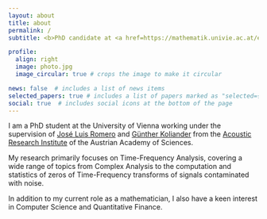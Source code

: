 ```yaml
---
layout: about
title: about
permalink: /
subtitle: <b>PhD candidate at <a href=https://mathematik.univie.ac.at/en/>UniWien</a>. Member of the <a href=https://www.vsmath.at/?people=escudero-luis-alberto>VSM</a>.</b>

profile:
  align: right
  image: photo.jpg
  image_circular: true # crops the image to make it circular

news: false  # includes a list of news items
selected_papers: true # includes a list of papers marked as "selected={true}"
social: true  # includes social icons at the bottom of the page
---
```


I am a PhD student at the University of Vienna working under the supervision of [José Luis Romero](https://sites.google.com/site/jlromeroresearch/) and [Günther Koliander](https://www.oeaw.ac.at/isf/unser-team/koliander-guenther) from the [Acoustic Research Institute](https://www.oeaw.ac.at/isf) of the Austrian Academy of Sciences. 

My research primarily focuses on Time-Frequency Analysis, covering a wide range of topics from Complex Analysis to the computation and statistics of  zeros of Time-Frequency transforms of signals contaminated with noise.

In addition to my current role as a mathematician, I also have a keen interest in Computer Science and Quantitative Finance.